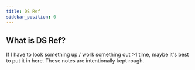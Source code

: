 ```yaml
---
title: DS Ref
sidebar_position: 0
---
```


## What is DS Ref?

If I have to look something up / work something out >1 time, maybe it's best to put it in here. These notes are intentionally kept rough.